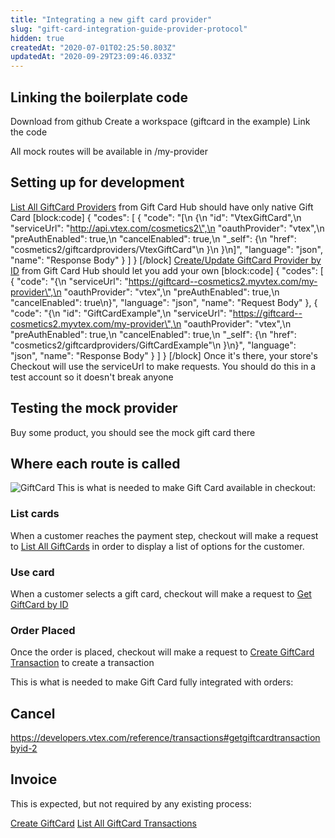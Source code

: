 ```yaml
---
title: "Integrating a new gift card provider"
slug: "gift-card-integration-guide-provider-protocol"
hidden: true
createdAt: "2020-07-01T02:25:50.803Z"
updatedAt: "2020-09-29T23:09:46.033Z"
---
```

## Linking the boilerplate code

Download from github
Create a workspace (giftcard in the example)
Link the code

All mock routes will be available in /my-provider

## Setting up for development

[List All GiftCard Providers](https://developers.vtex.com/reference/provider#listallgiftcardproviders) from Gift Card Hub should have only native Gift Card
[block:code]
{
  "codes": [
    {
      "code": "[\n    {\n        \"id\": \"VtexGiftCard\",\n        \"serviceUrl\": \"http://api.vtex.com/cosmetics2\",\n        \"oauthProvider\": \"vtex\",\n        \"preAuthEnabled\": true,\n        \"cancelEnabled\": true,\n        \"_self\": {\n            \"href\": \"cosmetics2/giftcardproviders/VtexGiftCard\"\n        }\n    }\n]",
      "language": "json",
      "name": "Response Body"
    }
  ]
}
[/block]
[Create/Update GiftCard Provider by ID](https://developers.vtex.com/reference/provider#createupdategiftcardproviderbyid) from Gift Card Hub should let you add your own
[block:code]
{
  "codes": [
    {
      "code": "{\n    \"serviceUrl\": \"https://giftcard--cosmetics2.myvtex.com/my-provider\",\n    \"oauthProvider\": \"vtex\",\n    \"preAuthEnabled\": true,\n    \"cancelEnabled\": true\n}",
      "language": "json",
      "name": "Request Body"
    },
    {
      "code": "{\n    \"id\": \"GiftCardExample\",\n    \"serviceUrl\": \"https://giftcard--cosmetics2.myvtex.com/my-provider\",\n    \"oauthProvider\": \"vtex\",\n    \"preAuthEnabled\": true,\n    \"cancelEnabled\": true,\n    \"_self\": {\n        \"href\": \"cosmetics2/giftcardproviders/GiftCardExample\"\n    }\n}",
      "language": "json",
      "name": "Response Body"
    }
  ]
}
[/block]
Once it's there, your store's Checkout will use the serviceUrl to make requests. You should do this in a test account so it doesn't break anyone

## Testing the mock provider

Buy some product, you should see the mock gift card there

## Where each route is called


![GiftCard](https://files.readme.io/2052a81-GiftCard.png)
This is what is needed to make Gift Card available in checkout:

### List cards
When a customer reaches the payment step, checkout will make a request to [List All GiftCards](https://developers.vtex.com/reference/gift-cards#listallgiftcards) in order to display a list of options for the customer.

### Use card
When a customer selects a gift card, checkout will make a request to [Get GiftCard by ID](https://developers.vtex.com/reference/gift-cards#getgiftcardbyid-1)

### Order Placed
Once the order is placed, checkout will make a request to [Create GiftCard Transaction](https://developers.vtex.com/reference/transactions#creategiftcardtransaction-2) to create a transaction

This is what is needed to make Gift Card fully integrated with orders:

## Cancel
https://developers.vtex.com/reference/transactions#getgiftcardtransactionbyid-2
## Invoice



This is expected, but not required by any existing process:

[Create GiftCard](https://developers.vtex.com/reference/gift-cards#creategiftcard-2)
[List All GiftCard Transactions](https://developers.vtex.com/reference/transactions#listallgiftcardtransactions-1)